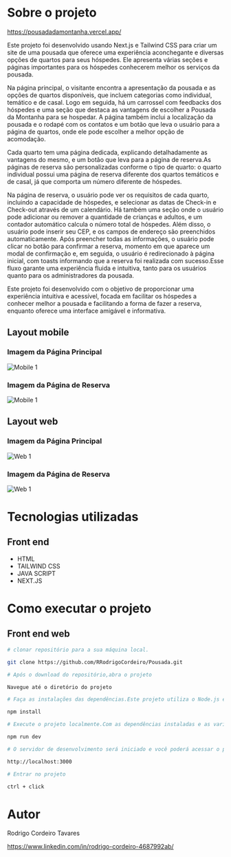 
# Sobre o projeto

https://pousadadamontanha.vercel.app/

Este projeto foi desenvolvido usando Next.js e Tailwind CSS para criar um site de uma pousada que oferece uma experiência aconchegante e diversas opções de quartos para seus hóspedes. Ele apresenta várias seções e páginas importantes para os hóspedes conhecerem melhor os serviços da pousada.

Na página principal, o visitante encontra a apresentação da pousada e as opções de quartos disponíveis, que incluem categorias como individual, temático e de casal. Logo em seguida, há um carrossel com feedbacks dos hóspedes e uma seção que destaca as vantagens de escolher a Pousada da Montanha para se hospedar. A página também inclui a localização da pousada e o rodapé com os contatos e um botão que leva o usuário para a página de quartos, onde ele pode escolher a melhor opção de acomodação.

Cada quarto tem uma página dedicada, explicando detalhadamente as vantagens do mesmo, e um botão que leva para a página de reserva.As páginas de reserva são personalizadas conforme o tipo de quarto: o quarto individual possui uma página de reserva diferente dos quartos temáticos e de casal, já que comporta um número diferente de hóspedes. 

Na página de reserva, o usuário pode ver os requisitos de cada quarto, incluindo a capacidade de hóspedes, e selecionar as datas de Check-in e Check-out através de um calendário. Há também uma seção onde o usuário pode adicionar ou remover a quantidade de crianças e adultos, e um contador automático calcula o número total de hóspedes. Além disso, o usuário pode inserir seu CEP, e os campos de endereço são preenchidos automaticamente. Após preencher todas as informações, o usuário pode clicar no botão para confirmar a reserva, momento em que aparece um modal de confirmação e, em seguida, o usuário é redirecionado à página inicial, com toasts informando que a reserva foi realizada com sucesso.Esse fluxo garante uma experiência fluida e intuitiva, tanto para os usuários quanto para os administradores da pousada.


Este projeto foi desenvolvido com o objetivo de proporcionar uma experiência intuitiva e acessível, focada em facilitar os hóspedes a conhecer melhor a pousada e facilitando a forma de fazer a reserva, enquanto oferece uma interface amigável e  informativa.

## Layout mobile
### Imagem da Página Principal  

![Mobile 1](public/PaginaPrincipalMobile.png)

###  Imagem da Página de Reserva

![Mobile 1](public/PaginaReservaMobile.png) 


## Layout web
### Imagem da Página Principal 

![Web 1](public/PaginaPrincipal.png)

###  Imagem da Página de Reserva


![Web 1](public/paginaReserva.png)



# Tecnologias utilizadas

## Front end
- HTML 
- TAILWIND CSS
- JAVA SCRIPT
- NEXT.JS


# Como executar o projeto


## Front end web

```bash
# clonar repositório para a sua máquina local.

git clone https://github.com/RRodrigoCordeiro/Pousada.git

# Após o download do repositório,abra o projeto

Navegue até o diretório do projeto

# Faça as instalações das dependências.Este projeto utiliza o Node.js e o npm (ou yarn) para gerenciar as dependências é necessário instalar as dependências necessárias para que o projeto funcione corretamente.

npm install

# Execute o projeto localmente.Com as dependências instaladas e as variáveis de ambiente configuradas, você já pode rodar o projeto localmente.

npm run dev

# O servidor de desenvolvimento será iniciado e você poderá acessar o projeto.

http://localhost:3000

# Entrar no projeto

ctrl + click


```

# Autor

Rodrigo Cordeiro Tavares

https://www.linkedin.com/in/rodrigo-cordeiro-4687992ab/

